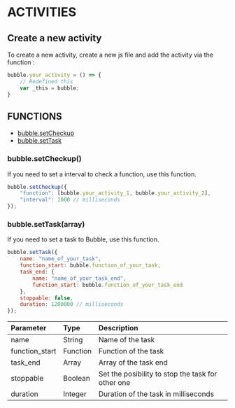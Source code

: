 # ACTIVITIES

## Create a new activity
To create a new activity, create a new js file and add the activity via the function :
``` js
bubble.your_activity = () => {
    // Redefined this
    var _this = bubble;
}
```


## FUNCTIONS
- [bubble.setCheckup](#setCheckup)
- [bubble.setTask](#setTask)

### bubble.setCheckup() <a name="setCheckup"></a>
If you need to set a interval to check a function, use this function.
``` js
bubble.setCheckup({
    "function": [bubble.your_activity_1, bubble.your_activity_2],
    "interval": 1000 // milliseconds
});
```

### bubble.setTask(array) <a name="setTask"></a>
If you need to set a task to Bubble, use this function.
``` js
bubble.setTask({
    name: "name_of_your_task",
    function_start: bubble.function_of_your_task,
    task_end: {
        name: "name_of_your_task_end",
        function_start: bubble.function_of_your_task_end
    },
    stoppable: false,
    duration: 1200000 // milliseconds
});
```

| Parameter         | Type      |  Description          |
| :---------------- | :-------- | :-------------------- |
| name              | String    | Name of the task      |
| function_start    | Function  | Function of the task  |
| task_end          | Array     | Array of the task end |
| stoppable         | Boolean   | Set the posibility to stop the task for other one |
| duration          | Integer   | Duration of the task in milliseconds |
